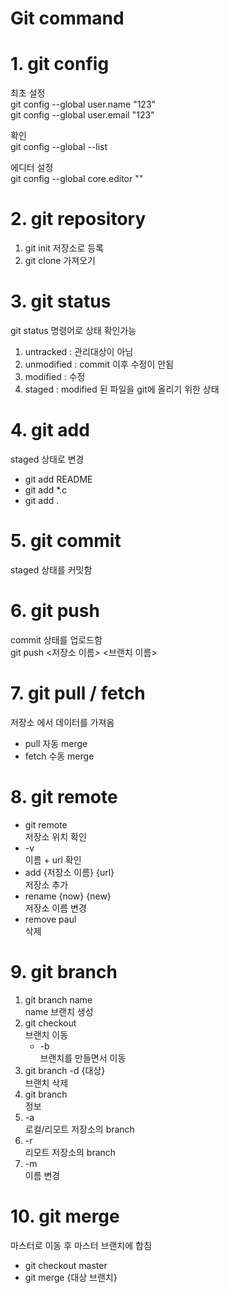 # Git command

# 1. git config
최초 설정   
git config --global user.name "123"   
git config --global user.email "123"   

확인    
git config --global --list

에디터 설정   
git config --global core.editor ""

# 2. git repository
1. git init 저장소로 등록
2. git clone 가져오기

# 3. git status
git status 명령어로 상태 확인가능   
1. untracked : 관리대상이 아님
2. unmodified : commit 이후 수정이 안됨
3. modified : 수정
4. staged : modified 된 파일을 git에 올리기 위한 상태 
   
# 4. git add
staged 상태로 변경   
* git add README
* git add *.c
* git add .
  
# 5. git commit
staged 상태를 커밋함

# 6. git push
commit 상태를 업로드함   
git push <저장소 이름> <브랜치 이름>

# 7. git pull / fetch
저장소 에서 데이터를 가져옴   
* pull 자동 merge   
* fetch 수동 merge

# 8. git remote
* git remote   
  저장소 위치 확인
* -v   
  이름 + url 확인
* add {저장소 이름} {url}   
  저장소 추가
* rename {now} {new}   
  저장소 이름 변경
* remove paul   
  삭제

# 9. git branch
  
1. git branch name   
   name 브랜치 생성    
2. git checkout   
   브랜치 이동
   * -b   
      브랜치를 만들면서 이동
3. git branch -d {대상}   
   브랜치 삭제
4. git branch   
   정보
5. -a   
   로컬/리모트 저장소의 branch
6. -r   
   리모트 저장소의 branch
7. -m   
  이름 변경

# 10. git merge
마스터로 이동 후 마스터 브랜치에 합침
* git checkout master
* git merge {대상 브랜치}